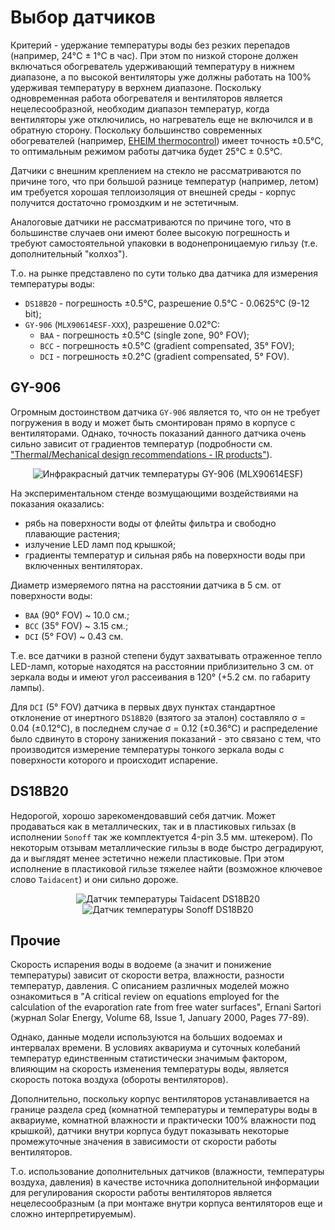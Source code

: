 # Выбор датчиков

Критерий - удержание температуры воды без резких перепадов (например, 24°C ± 1°C в час). При этом по низкой стороне должен включаться обогреватель удерживающий температуру в нижнем диапазоне, а по высокой вентиляторы уже должны работать на 100% удерживая температуру в верхнем диапазоне. Поскольку одновременная работа обогревателя и вентиляторов является нецелесообразной, необходим диапазон температур, когда вентиляторы уже отключились, но нагреватель еще не включился и в обратную сторону. Поскольку большинство современных обогревателей (например, [EHEIM thermocontrol](https://eheim.com/en_GB/aquatics/technology/aquarium-heaters/thermocontrol-e/thermocontrol-e-100)) имеет точность ±0.5°C, то оптимальным режимом работы датчика будет 25°C ± 0.5°C.

Датчики с внешним креплением на стекло не рассматриваются по причине того, что при большой разнице температур (например, летом) им требуется хорошая теплоизоляция от внешней среды - корпус получится достаточно громоздким и не эстетичным.

Аналоговые датчики не рассматриваются по причине того, что в большинстве случаев они имеют более высокую погрешность и требуют самостоятельной упаковки в водонепроницаемую гильзу (т.е. дополнительный "колхоз").

Т.о. на рынке представлено по сути только два датчика для измерения температуры воды:

* `DS18B20` - погрешность ±0.5°C, разрешение 0.5°C - 0.0625°C (9-12 bit);
* `GY-906` (`MLX90614ESF-XXX`), разрешение 0.02°C:
  * `BAA` - погрешность ±0.5°C (single zone, 90° FOV);
  * `BCC` - погрешность ±0.5°C (gradient compensated, 35° FOV);
  * `DCI` - погрешность ±0.2°C (gradient compensated, 5° FOV).

## GY-906

Огромным достоинством датчика `GY-906` является то, что он не требует погружения в воду и может быть смонтирован прямо в корпусе с вентиляторами. Однако, точность показаний данного датчика очень сильно зависит от градиентов температур (подробности см. ["Thermal/Mechanical design recommendations - IR products"](https://www.melexis.com/en/documents/documentation/application-notes/application-note-thermal-mechanical-design-recommendations-ir-products)).

<p align='center'>
<img src='https://user-images.githubusercontent.com/802583/176477094-f5bf7147-70e4-43d1-a71e-466fc770dcf4.jpg' alt='Инфракрасный датчик температуры GY-906 (MLX90614ESF)' title='Инфракрасный датчик температуры GY-906 (MLX90614ESF)'>
</p>

На экспериментальном стенде возмущающими воздействиями на показания оказались:

* рябь на поверхности воды от флейты фильтра и свободно плавающие растения;
* излучение LED ламп под крышкой;
* градиенты температур и сильная рябь на поверхности воды при включенных вентиляторах.

Диаметр измеряемого пятна на расстоянии датчика в 5 см. от поверхности воды:

* `BAA` (90° FOV) ~ 10.0 см.;
* `BCC` (35° FOV) ~ 3.15 см.;
* `DCI` (5° FOV)  ~ 0.43 см.

Т.е. все датчики в разной степени будут захватывать отраженное тепло LED-ламп, которые находятся на расстоянии приблизительно 3 см. от зеркала воды и имеют угол рассеивания в 120° (+5.2 см. по габариту лампы).

Для `DCI` (5° FOV) датчика в первых двух пунктах стандартное отклонение от инертного `DS18B20` (взятого за эталон) составляло σ = 0.04 (±0.12°C), в последнем случае σ = 0.12 (±0.36°C) и распределение было сдвинуто в сторону занижения показаний - это связано с тем, что производится измерение температуры тонкого зеркала воды с поверхности которого и происходит испарение.

## DS18B20

Недорогой, хорошо зарекомендовавший себя датчик. Может продаваться как в металлических, так и в пластиковых гильзах (в исполнении `Sonoff` так же комплектуется 4-pin 3.5 мм. штекером). По некоторым отзывам металлические гильзы в воде быстро деградируют, да и выглядят менее эстетично нежели пластиковые. При этом исполнение в пластиковой гильзе тяжелее найти (возможное ключевое слово `Taidacent`) и они сильно дороже.

<p align='center'>
<img src='https://user-images.githubusercontent.com/802583/176454294-fe8db34e-dad3-4ecc-89b3-c7a3c1a94082.jpg' alt='Датчик температуры Taidacent DS18B20' title='Датчик температуры Taidacent DS18B20'>
<img src='https://user-images.githubusercontent.com/802583/176454288-ba2da170-ebb5-49fd-b607-00f94f304944.jpg' alt='Датчик температуры Sonoff DS18B20' title='Датчик температуры Sonoff DS18B20'>
</p>

## Прочие

Скорость испарения воды в водоеме (а значит и понижение температуры) зависит от скорости ветра, влажности, разности температур, давления. С описанием различных моделей можно ознакомиться в "A critical review on equations employed for the calculation of the evaporation rate from free water surfaces", Ernani Sartori (журнал Solar Energy, Volume 68, Issue 1, January 2000, Pages 77-89).

Однако, данные модели используются на больших водоемах и интервалах времени. В условиях аквариума и суточных колебаний температур единственным статистически значимым фактором, влияющим на скорость изменения температуры воды, является скорость потока воздуха (обороты вентиляторов).

Дополнительно, поскольку корпус вентиляторов устанавливается на границе раздела сред (комнатной температуры и температуры воды в аквариуме, комнатной влажности и практически 100% влажности под крышкой), датчики внутри корпуса будут показывать некоторые промежуточные значения в зависимости от скорости работы вентиляторов.

Т.о. использование дополнительных датчиков (влажности, температуры воздуха, давления) в качестве источника дополнительной информации для регулирования скорости работы вентиляторов является нецелесообразным (а при монтаже внутри корпуса вентиляторов еще и сложно интерпретируемым).
